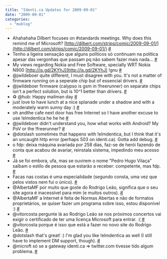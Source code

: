 ```yaml
---
title: "Identi.ca Updates for 2009-09-01"
date: "2009-09-01"
categories: 
  - "mublog"
---
```


- Ahahahaha Dilbert focuses on #standards meetings. Why does this remind me of Microsoft? [http://dilbert.com/strips/comic/2009-09-01/](http://dilbert.com/strips/comic/2009-09-01/) [#](http://identi.ca/notice/9212364)
- Tenho a ligeira sensação que alguns políticos só continuam na política apesar das vergonhas que passam pq não sabem fazer mais nada... [#](http://identi.ca/notice/9214801)
- My views regarding Nokia and Free Software, specially WRT Nokia N900 [http://is.gd/2KYhJ](http://is.gd/2KYhJ) !gnu [#](http://identi.ca/notice/9216606)
- @jwildeboer quite different, I must disagree with you. It's not a matter of firmware running on a seperate chip but of essencial drivers. [#](http://identi.ca/notice/9217644)
- @jwildeboer firmware (calypso is gsm in !freerunner) on separate chips isn't a perfect solution, but is 10^1 better than drivers. [#](http://identi.ca/notice/9217872)
- ♻ @hub: Happy mailman day [#](http://identi.ca/notice/9223672)
- just love to have lunch at a nice splanade under a shadow and with a moderately warm sunny day :) [#](http://identi.ca/notice/9223788)
- oh andthe cafe next door has free Internet so I have another excuse to use !elmdentica he he he [#](http://identi.ca/notice/9223976)
- @jwildeboer didn't understand you, how what works with Android? My PoV or the !freerunner? [#](http://identi.ca/notice/9227071)
- @dotslash sometimes that happens with !elmdentica, but I think that it's an uncaught http error (perhaps 503 on identi.ca). Gotta add debug. [#](http://identi.ca/notice/9227134)
- o fdp: deixa máquina avariada por 258 dias, faz-se de herói fazendo de conta que acabou de avariar, reinstala sistema, impedindo meu acesso [#](http://identi.ca/notice/9232783)
- Já se foi embora, ufa, mas se ouvirem o nome "Pedro Hugo Vilaça" saibam o estilo de pessoa que estarão a receber: competente, mas fdp. [#](http://identi.ca/notice/9232840)
- Facas nas costas é uma especialidade (segundo consta, uma vez que pelos vistos nem fui o único). [#](http://identi.ca/notice/9232860)
- @AlbertaMF por muito que goste do Rodrigo Leão, significa que o seu site agora é inacessível para mim (e muitos outros). [#](http://identi.ca/notice/9234278)
- @AlbertaMF a Internet é feita de Normas Abertas e não de formatos proprietários, se quiser fazer um programa sobre isso, estou disponível :) [#](http://identi.ca/notice/9234307)
- @vitorcosta pergunte lá ao Rodrigo Leão se nos próximos concertos vai exigir o certificado de ter uma licença Microsoft para entrar. :( [#](http://identi.ca/notice/9234353)
- @vitorcosta porque é isso que está a fazer no novo site do Rodrigo Leão. [#](http://identi.ca/notice/9234369)
- @dotslash that's great! :) I'm glad you like !elmdentica as well (I still have to implement DM support, though). [#](http://identi.ca/notice/9234402)
- @microft só se a gateway identi.ca => twitter.com tivesse tido algum problema. [#](http://identi.ca/notice/9249876)
